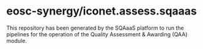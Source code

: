 # eosc-synergy/iconet.assess.sqaaas
This repository has been generated by the SQAaaS platform to run the pipelines
for the operation of the
Quality Assessment & Awarding (QAA)
module.
